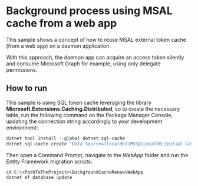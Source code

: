 # Background process using MSAL cache from a web app

This sample shows a concept of how to reuse MSAL external token cache (from a web app) on a daemon application. 

With this approach, the daemon app can acquire an access token silently and consume Microsoft Graph for example, using only delegate permissions.

## How to run

This sample is using SQL token cache leveraging the library **Microsoft.Extensions.Caching.Distributed**, so to create the necessary table, run the following command on the Package Manager Console, updating the connection string accordingly to your development environment:

```c#
dotnet tool install --global dotnet-sql-cache
dotnet sql-cache create "Data Source=(localdb)\MSSQLLocalDB;Initial Catalog=MY_TOKEN_CACHE_DATABASE;Integrated Security=True;" dbo TokenCache
```

Then open a Command Prompt, navigate to the *WebApp* folder and run the Entity Framework migration scripts:

```ph
cd C:\<PathToTheProject>\BackgroundCacheRenew\WebApp
dotnet ef database update
```
